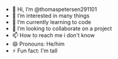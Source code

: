 - 👋 Hi, I’m @thomaspetersen291101
- 👀 I’m interested in many things
- 🌱 I’m currently learning to code
- 💞️ I’m looking to collaborate on a project
- 📫 How to reach me i don't know
- 😄 Pronouns: He/him    
- ⚡ Fun fact: I'm tall

<!---
thomaspetersen291101/thomaspetersen291101 is a ✨ special ✨ repository because its `README.md` (this file) appears on your GitHub profile.
You can click the Preview link to take a look at your changes.
--->
